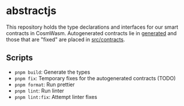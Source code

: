 # abstractjs
This repository holds the type declarations and interfaces for our smart contracts in CosmWasm.
Autogenerated contracts lie in [generated](generated) and those that are "fixed" are placed in [src/contracts](src/contracts).


## Scripts
- `pnpm build`: Generate the types
- `pnpm fix`: Temporary fixes for the autogenerated contracts (TODO)
- `pnpm format`: Run prettier
- `pnpm lint`: Run linter
- `pnpm lint:fix`: Attempt linter fixes
